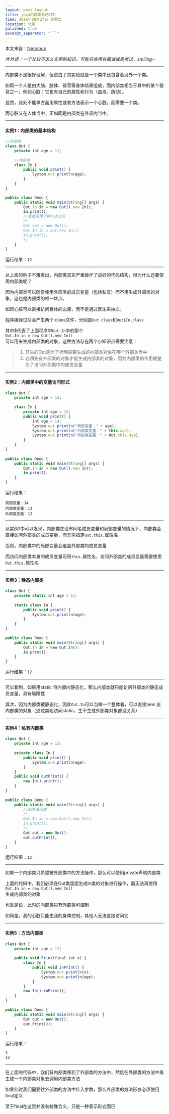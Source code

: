 ```yaml
---
layout: post_layout
title: java内部类总结[转]
time: 2016年09月27日 星期二
location: 北京
pulished: true
excerpt_separator: "```"
---
```

本文来自：[Nerxious](http://www.cnblogs.com/nerxious/archive/2013/01/24/2875649.html)  

*片外语：一个比较不怎么实用的知识，可能只会用在面试或是考试，smiling~*

---
内部类不是很好理解，但说白了其实也就是一个类中还包含着另外一个类。

如同一个人是由大脑、肢体、器官等身体结果组成，而内部类相当于其中的某个器官之一，例如心脏：它也有自己的属性和行为（血液、跳动）。

显然，此处不能单方面用属性或者方法表示一个心脏，而需要一个类。

而心脏又在人体当中，正如同是内部类在外部内当中。

---
 

#### 实例1：内部类的基本结构
```javascript
//外部类
class Out {
    private int age = 12;
     
    //内部类
    class In {
        public void print() {
            System.out.println(age);
        }
    }
}
```
```javascript
public class Demo {
    public static void main(String[] args) {
        Out.In in = new Out().new In();
        in.print();
        //或者采用下种方式访问
        /*
        Out out = new Out();
        Out.In in = out.new In();
        in.print();
        */
    }
}
```

运行结果：`12`

---


从上面的例子不难看出，内部类其实严重破坏了良好的代码结构，但为什么还要使用内部类呢？

因为内部类可以随意使用外部类的成员变量（包括私有）而不用生成外部类的对象，这也是内部类的唯一优点。

如同心脏可以直接访问身体的血液，而不是通过医生来抽血。

程序编译过后会产生两个.class文件，分别是`Out.class`和`Out$In.class`

其中$代表了上面程序中`Out.In`中的那个  
`Out.In in = new Out().new In()`  
可以用来生成内部类的对象，这种方法存在两个小知识点需要注意：


>1. 开头的Out是为了标明需要生成的内部类对象在哪个外部类当中
>2. 必须先有外部类的对象才能生成内部类的对象，因为内部类的作用就是为了访问外部类中的成员变量

---

#### 实例2：内部类中的变量访问形式
```javascript
class Out {
    private int age = 12;
     
    class In {
        private int age = 13;
        public void print() {
            int age = 14;
            System.out.println("局部变量：" + age);
            System.out.println("内部类变量：" + this.age);
            System.out.println("外部类变量：" + Out.this.age);
        }
    }
}
 
public class Demo {
    public static void main(String[] args) {
        Out.In in = new Out().new In();
        in.print();
    }
}
```

运行结果：
```code
局部变量：14  
内部类变量：13  
外部类变量：12 
```

---
从实例1中可以发现，内部类在没有同名成员变量和局部变量的情况下，内部类会直接访问外部类的成员变量，而无需指定`Out.this.`属性名

否则，内部类中的局部变量会覆盖外部类的成员变量

而访问内部类本身的成员变量可用`this.`属性名，访问外部类的成员变量需要使用`Out.this.`属性名

---

#### 实例3：静态内部类

```javascript
class Out {
    private static int age = 12;
     
    static class In {
        public void print() {
            System.out.println(age);
        }
    }
}
 
public class Demo {
    public static void main(String[] args) {
        Out.In in = new Out.In();
        in.print();
    }
}
```
运行结果：`12`

---

可以看到，如果用static 将内部内静态化，那么内部类就只能访问外部类的静态成员变量，具有局限性

其次，因为内部类被静态化，因此`Out.In`可以当做一个整体看，可以直接new 出内部类的对象（通过类名访问static，生不生成外部类对象都没关系）

---

#### 实例4：私有内部类
```javascript
class Out {
    private int age = 12;
     
    private class In {
        public void print() {
            System.out.println(age);
        }
    }
    public void outPrint() {
        new In().print();
    }
}
 
public class Demo {
    public static void main(String[] args) {
        //此方法无效
        /*
        Out.In in = new Out().new In();
        in.print();
        */
        Out out = new Out();
        out.outPrint();
    }
}
```
运行结果：`12`

---
如果一个内部类只希望被外部类中的方法操作，那么可以使用private声明内部类

上面的代码中，我们必须在Out类里面生成In类的对象进行操作，而无法再使用  
`Out.In in = new Out().new In()`  
生成内部类的对象

也就是说，此时的内部类只有外部类可控制

如同是，我的心脏只能由我的身体控制，其他人无法直接访问它

---

#### 实例5：方法内部类
```javascript
class Out {
    private int age = 12;
 
    public void Print(final int x) {
        class In {
            public void inPrint() {
                System.out.println(x);
                System.out.println(age);
            }
        }
        new In().inPrint();
    }
}
 
public class Demo {
    public static void main(String[] args) {
        Out out = new Out();
        out.Print(3);
    }
}
```
运行结果：
```code
3  
12
```

---
在上面的代码中，我们将内部类移到了外部类的方法中，然后在外部类的方法中再生成一个内部类对象去调用内部类方法

如果此时我们需要往外部类的方法中传入参数，那么外部类的方法形参必须使用final定义

至于final在这里并没有特殊含义，只是一种表示形式而已
